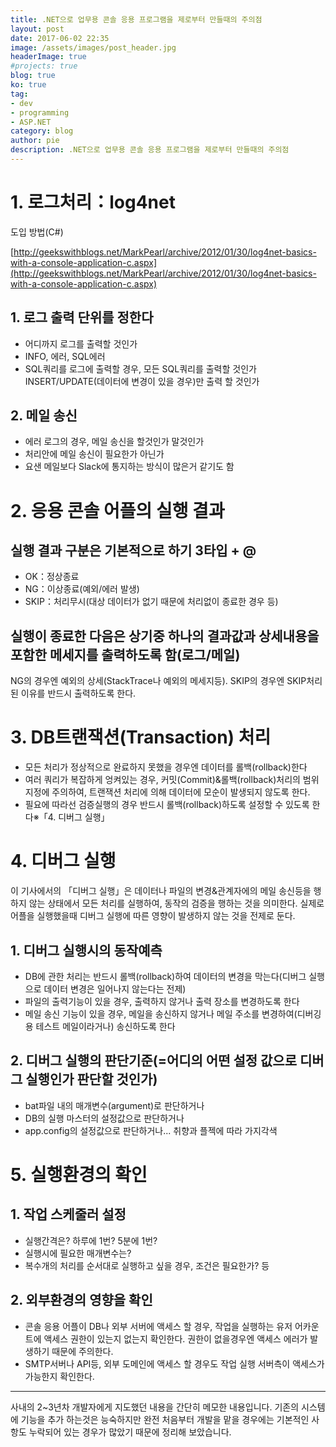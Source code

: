 ```yaml
---
title: .NET으로 업무용 콘솔 응용 프로그램을 제로부터 만들때의 주의점
layout: post
date: 2017-06-02 22:35
image: /assets/images/post_header.jpg
headerImage: true
#projects: true
blog: true
ko: true
tag:
- dev
- programming
- ASP.NET
category: blog
author: pie
description: .NET으로 업무용 콘솔 응용 프로그램을 제로부터 만들때의 주의점
---
```



# 1. 로그처리：log4net

도입 방법(C#)

[http://geekswithblogs.net/MarkPearl/archive/2012/01/30/log4net-basics-with-a-console-application-c.aspx](http://geekswithblogs.net/MarkPearl/archive/2012/01/30/log4net-basics-with-a-console-application-c.aspx)

## 1. 로그 출력 단위를 정한다
- 어디까지 로그를 출력할 것인가
- INFO, 에러, SQL에러
- SQL쿼리를 로그에 출력할 경우, 모든 SQL쿼리를 출력할 것인가 INSERT/UPDATE(데이터에 변경이 있을 경우)만 출력 할 것인가

## 2. 메일 송신
- 에러 로그의 경우, 메일 송신을 할것인가 말것인가
- 처리안에 메일 송신이 필요한가 아닌가
- 요샌 메일보다 Slack에 통지하는 방식이 많은거 같기도 함

# 2. 응용 콘솔 어플의 실행 결과

## 실행 결과 구분은 기본적으로 하기 3타입 + @
- OK：정상종료
- NG：이상종료(예외/에러 발생)
- SKIP：처리무시(대상 데이터가 없기 때문에 처리없이 종료한 경우 등)

## 실행이 종료한 다음은 상기중 하나의 결과값과 상세내용을 포함한 메세지를 출력하도록 함(로그/메일)
NG의 경우엔 예외의 상세(StackTrace나 예외의 메세지등). SKIP의 경우엔 SKIP처리된 이유를 반드시 출력하도록 한다.

# 3. DB트랜잭션(Transaction) 처리

- 모든 처리가 정상적으로 완료하지 못했을 경우엔 데이터를 롤백(rollback)한다
- 여러 쿼리가 복잡하게 엉켜있는 경우, 커밋(Commit)&롤백(rollback)처리의 범위 지정에 주의하여, 트랜잭션 처리에 의해 데이터에 모순이 발생되지 않도록 한다.
- 필요에 따라선 검증실행의 경우 반드시 롤백(rollback)하도록 설정할 수 있도록 한다※「4. 디버그 실행」

# 4. 디버그 실행
이 기사에서의 「디버그 실행」은 데이터나 파일의 변경&관계자에의 메일 송신등을 행하지 않는 상태에서 모든 처리를 실행하여, 동작의 검증을 행하는 것을 의미한다. 실제로 어플을 실행했을때 디버그 실행에 따른 영향이 발생하지 않는 것을 전제로 둔다.

## 1. 디버그 실행시의 동작예측
- DB에 관한 처리는 반드시 롤백(rollback)하여 데이터의 변경을 막는다(디버그 실행으로 데이터 변경은 일어나지 않는다는 전제)
- 파일의 출력기능이 있을 경우, 출력하지 않거나 출력 장소를 변경하도록 한다
- 메일 송신 기능이 있을 경우, 메일을 송신하지 않거나 메일 주소를 변경하여(디버깅용 테스트 메일이라거나) 송신하도록 한다


## 2. 디버그 실행의 판단기준(=어디의 어떤 설정 값으로 디버그 실행인가 판단할 것인가)
- bat파일 내의 매개변수(argument)로 판단하거나
- DB의 실행 마스터의 설정값으로 판단하거나
- app.config의 설정값으로 판단하거나... 취향과 플젝에 따라 가지각색


# 5. 실행환경의 확인
## 1. 작업 스케줄러 설정
- 실행간격은? 하루에 1번? 5분에 1번?
- 실행시에 필요한 매개변수는?
- 복수개의 처리를 순서대로 실행하고 싶을 경우, 조건은 필요한가? 등

## 2. 외부환경의 영향을 확인
- 콘솔 응용 어플이 DB나 외부 서버에 액세스 할 경우, 작업을 실행하는 유저 어카운트에 액세스 권한이 있는지 없는지 확인한다. 권한이 없을경우엔 액세스 에러가 발생하기 때문에 주의한다.
- SMTP서버나 API등, 외부 도메인에 액세스 할 경우도 작업 실행 서버측이 액세스가 가능한지 확인한다.

---------------------

사내의 2~3년차 개발자에게 지도했던 내용을 간단히 메모한 내용입니다.
기존의 시스템에 기능을 추가 하는것은 능숙하지만 완전 처음부터 개발을 맡을 경우에는 기본적인 사항도 누락되어 있는 경우가 많았기 때문에 정리해 보았습니다.
